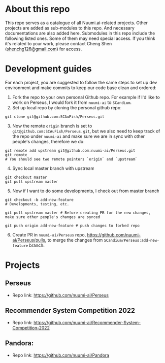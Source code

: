 # About this repo
This repo serves as a catalogue of all Nuumi.ai-related projects. Other projects are added as sub-modules to this repo. And necessary documentations are also added here.
Submodules in this repo include the following listed ones. Some of them may need special access. If you think it's related to your work, please contact Cheng Shen (shenchg126@gmail.com) for access.

# Development guides
For each project, you are suggested to follow the same steps to set up dev environment and make commits to keep our code base clean and ordered:
1. Fork the repo to your own personal Github repo. For example if I'd like to work on Perseus, I would fork it from `nuumi-ai` to `SCandium`.
2. Set up local repo by cloning the personal github repo:
```
git clone git@github.com:SCAuFish/Perseus.git
```
3. Now the remote `origin` branch is set to `git@github.com:SCAuFish/Perseus.git`, but we also need to keep track of the repo under `nuumi-ai` and make sure we are in sync with other people's changes, therefore we do:
```
git remote add upstream git@github.com:nuumi-ai/Perseus.git
git remote
# You should see two remote pointers `origin` and `upstream`
```
4. Sync local master branch with upstream
```shell
git checkout master
git pull upstream master
```
5. Now if I want to do some developments, I check out from master branch
```shell
git checkout -b add-new-feature
# Developments, testing, etc.

git pull upstream master # Before creating PR for the new changes, make sure other people's changes are synced

git push origin add-new-feature # push changes to forked repo
```
6. Create PR in `nuumi-ai/Perseus` repo, https://github.com/nuumi-ai/Perseus/pulls, to merge the changes from `SCandium/Perseus:add-new-feature` branch.

# Projects
## Perseus
* Repo link: https://github.com/nuumi-ai/Perseus

## Recommender System Competition 2022 
* Repo link: https://github.com/nuumi-ai/Recommender-System-Competition-2022

## Pandora:
* Repo link: https://github.com/nuumi-ai/Pandora